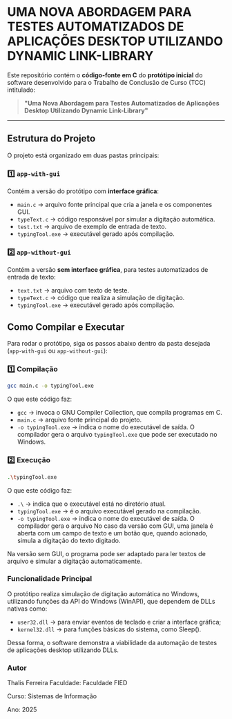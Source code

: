 # UMA NOVA ABORDAGEM PARA TESTES AUTOMATIZADOS DE APLICAÇÕES DESKTOP UTILIZANDO DYNAMIC LINK-LIBRARY

Este repositório contém o **código-fonte em C** do **protótipo inicial** do software desenvolvido para o Trabalho de Conclusão de Curso (TCC) intitulado:

> **"Uma Nova Abordagem para Testes Automatizados de Aplicações Desktop Utilizando Dynamic Link-Library"**

---

## Estrutura do Projeto

O projeto está organizado em duas pastas principais:

### 1️⃣ `app-with-gui`
Contém a versão do protótipo com **interface gráfica**:
- `main.c` → arquivo fonte principal que cria a janela e os componentes GUI.
- `typeText.c` → código responsável por simular a digitação automática.
- `test.txt` → arquivo de exemplo de entrada de texto.
- `typingTool.exe` → executável gerado após compilação.

### 2️⃣ `app-without-gui`
Contém a versão **sem interface gráfica**, para testes automatizados de entrada de texto:
- `text.txt` → arquivo com texto de teste.
- `typeText.c` → código que realiza a simulação de digitação.
- `typingTool.exe` → executável gerado após compilação.

## Como Compilar e Executar

Para rodar o protótipo, siga os passos abaixo dentro da pasta desejada (`app-with-gui` ou `app-without-gui`):

### 1️⃣ Compilação
```bash
gcc main.c -o typingTool.exe
```
O que este código faz:
- `gcc` → invoca o GNU Compiler Collection, que compila programas em C.
- `main.c` → arquivo fonte principal do projeto.
- `-o typingTool.exe` → indica o nome do executável de saída. O compilador gera o arquivo `typingTool.exe` que pode ser executado no Windows.

### 2️⃣ Execução
```bash
.\typingTool.exe
```
O que este código faz:
- `.\` → indica que o executável está no diretório atual.
- `typingTool.exe` → é o arquivo executável gerado na compilação.
- `-o typingTool.exe` → indica o nome do executável de saída. O compilador gera o arquivo 
No caso da versão com GUI, uma janela é aberta com um campo de texto e um botão que, quando acionado, simula a digitação do texto digitado.

Na versão sem GUI, o programa pode ser adaptado para ler textos de arquivo e simular a digitação automaticamente.

### Funcionalidade Principal
O protótipo realiza simulação de digitação automática no Windows, utilizando funções da API do Windows (WinAPI), que dependem de DLLs nativas como:

- `user32.dll` → para enviar eventos de teclado e criar a interface gráfica;
- `kernel32.dll` → para funções básicas do sistema, como Sleep().

Dessa forma, o software demonstra a viabilidade da automação de testes de aplicações desktop utilizando DLLs.

### Autor
Thalis Ferreira
Faculdade: Faculdade FIED

Curso: Sistemas de Informação

Ano: 2025